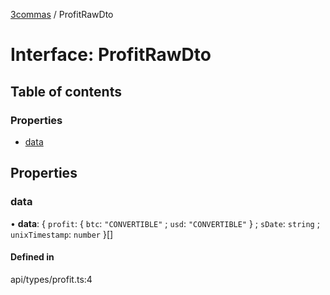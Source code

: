 [3commas](../README.md) / ProfitRawDto

# Interface: ProfitRawDto

## Table of contents

### Properties

- [data](ProfitRawDto.md#data)

## Properties

### data

• **data**: \{ `profit`: \{ `btc`: `"CONVERTIBLE"` ; `usd`: `"CONVERTIBLE"` } ; `sDate`: `string` ; `unixTimestamp`: `number` }[]

#### Defined in

api/types/profit.ts:4

